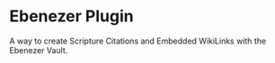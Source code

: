 # Ebenezer Plugin
A way to create Scripture Citations and Embedded WikiLinks with the Ebenezer Vault. 